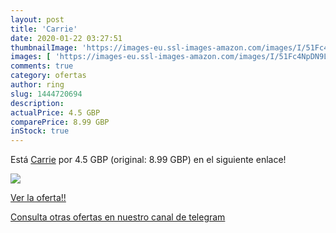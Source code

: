 ```yaml
---
layout: post
title: 'Carrie'
date: 2020-01-22 03:27:51
thumbnailImage: 'https://images-eu.ssl-images-amazon.com/images/I/51Fc4NpDN9L._SL200_.jpg'
images: [ 'https://images-eu.ssl-images-amazon.com/images/I/51Fc4NpDN9L._SL200_.jpg' ]
comments: true
category: ofertas
author: ring
slug: 1444720694
description:
actualPrice: 4.5 GBP
comparePrice: 8.99 GBP
inStock: true
---
```


Está [Carrie](https://www.amazon.com/dp/1444720694/?tag=redken08-20) por 4.5 GBP (original: 8.99 GBP) en el siguiente enlace!

[![](https://images-eu.ssl-images-amazon.com/images/I/51Fc4NpDN9L._SL200_.jpg)](https://www.amazon.com/dp/1444720694/?tag=redken08-20)

[Ver la oferta!!](https://www.amazon.com/dp/1444720694/?tag=redken08-20)

[Consulta otras ofertas en nuestro canal de telegram](https://t.me/s/ofertas25)
